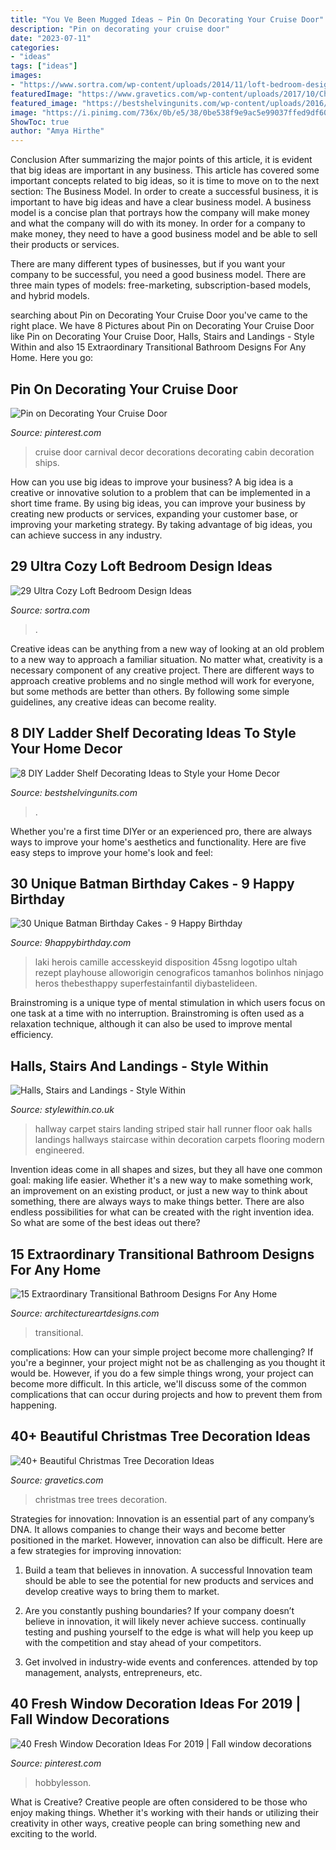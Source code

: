 ```yaml
---
title: "You Ve Been Mugged Ideas ~ Pin On Decorating Your Cruise Door"
description: "Pin on decorating your cruise door"
date: "2023-07-11"
categories:
- "ideas"
tags: ["ideas"]
images:
- "https://www.sortra.com/wp-content/uploads/2014/11/loft-bedroom-design11.jpg"
featuredImage: "https://www.gravetics.com/wp-content/uploads/2017/10/Christmas-Trees.jpg"
featured_image: "https://bestshelvingunits.com/wp-content/uploads/2016/10/White_ladder_shelf.jpg"
image: "https://i.pinimg.com/736x/0b/e5/38/0be538f9e9ac5e99037ffed9df6022f7.jpg"
ShowToc: true
author: "Amya Hirthe"
---
```



Conclusion
After summarizing the major points of this article, it is evident that big ideas are important in any business. This article has covered some important concepts related to big ideas, so it is time to move on to the next section: The Business Model.
In order to create a successful business, it is important to have big ideas and have a clear business model. A business model is a concise plan that portrays how the company will make money and what the company will do with its money. In order for a company to make money, they need to have a good business model and be able to sell their products or services. 

There are many different types of businesses, but if you want your company to be successful, you need a good business model. There are three main types of models: free-marketing, subscription-based models, and hybrid models.

	

		
searching about Pin on Decorating Your Cruise Door you've came to the right place. We have 8 Pictures about Pin on Decorating Your Cruise Door like Pin on Decorating Your Cruise Door, Halls, Stairs and Landings - Style Within and also 15 Extraordinary Transitional Bathroom Designs For Any Home. Here you go:
		
    
## Pin On Decorating Your Cruise Door

<img loading=lazy src="https://i.pinimg.com/736x/06/93/71/0693710f34a948adb738570f3eec286c.jpg" onerror="this.onerror=null;this.src='https://tse1.mm.bing.net/th?id=OIP.H-ra0ySKK_JbBW8WN19zHQHaJ3&amp;pid=15.1';" alt="Pin on Decorating Your Cruise Door">

_Source: pinterest.com_

>cruise door carnival decor decorations decorating cabin decoration ships. 

	

How can you use big ideas to improve your business?
A big idea is a creative or innovative solution to a problem that can be implemented in a short time frame. By using big ideas, you can improve your business by creating new products or services, expanding your customer base, or improving your marketing strategy. By taking advantage of big ideas, you can achieve success in any industry.

    
## 29 Ultra Cozy Loft Bedroom Design Ideas

<img loading=lazy src="https://www.sortra.com/wp-content/uploads/2014/11/loft-bedroom-design11.jpg" onerror="this.onerror=null;this.src='https://tse3.mm.bing.net/th?id=OIP.TC3-H5BxI6XeAAFQXvqiCwHaKN&amp;pid=15.1';" alt="29 Ultra Cozy Loft Bedroom Design Ideas">

_Source: sortra.com_

>. 

	

Creative ideas can be anything from a new way of looking at an old problem to a new way to approach a familiar situation. No matter what, creativity is a necessary component of any creative project. There are different ways to approach creative problems and no single method will work for everyone, but some methods are better than others. By following some simple guidelines, any creative ideas can become reality.

    
## 8 DIY Ladder Shelf Decorating Ideas To Style Your Home Decor

<img loading=lazy src="https://bestshelvingunits.com/wp-content/uploads/2016/10/White_ladder_shelf.jpg" onerror="this.onerror=null;this.src='https://tse2.mm.bing.net/th?id=OIP.fJ0CpfOqqqOMWKEINDu_1wHaK6&amp;pid=15.1';" alt="8 DIY Ladder Shelf Decorating Ideas to Style your Home Decor">

_Source: bestshelvingunits.com_

>. 

	

Whether you're a first time DIYer or an experienced pro, there are always ways to improve your home's aesthetics and functionality. Here are five easy steps to improve your home's look and feel: 

    
## 30 Unique Batman Birthday Cakes - 9 Happy Birthday

<img loading=lazy src="https://www.9happybirthday.com/wp-content/uploads/2017/08/batman-cakes-640x961.jpg" onerror="this.onerror=null;this.src='https://tse1.mm.bing.net/th?id=OIP.mXDlCZRtpSnn21hxLFUMBgHaLH&amp;pid=15.1';" alt="30 Unique Batman Birthday Cakes - 9 Happy Birthday">

_Source: 9happybirthday.com_

>laki herois camille accesskeyid disposition 45sng logotipo ultah rezept playhouse alloworigin cenograficos tamanhos bolinhos ninjago heros thebesthappy superfestainfantil diybastelideen. 

	

Brainstroming is a unique type of mental stimulation in which users focus on one task at a time with no interruption. Brainstroming is often used as a relaxation technique, although it can also be used to improve mental efficiency.

    
## Halls, Stairs And Landings - Style Within

<img loading=lazy src="https://www.stylewithin.co.uk/wp-content/uploads/2015/01/another-striped-carpet-e1421268644819-803x1071.jpg" onerror="this.onerror=null;this.src='https://tse4.mm.bing.net/th?id=OIP.VIPjQa43BtUVpJld8hYFbwHaJ4&amp;pid=15.1';" alt="Halls, Stairs and Landings - Style Within">

_Source: stylewithin.co.uk_

>hallway carpet stairs landing striped stair hall runner floor oak halls landings hallways staircase within decoration carpets flooring modern engineered. 

	

Invention ideas come in all shapes and sizes, but they all have one common goal: making life easier. Whether it's a new way to make something work, an improvement on an existing product, or just a new way to think about something, there are always ways to make things better. There are also endless possibilities for what can be created with the right invention idea. So what are some of the best ideas out there?

    
## 15 Extraordinary Transitional Bathroom Designs For Any Home

<img loading=lazy src="https://www.architectureartdesigns.com/wp-content/uploads/2014/09/15-Extraordinary-Transitional-Bathroom-Designs-For-Any-Home-1.jpg" onerror="this.onerror=null;this.src='https://tse3.mm.bing.net/th?id=OIP.P2hSwvcmkemwOJCMrJrkcQHaIm&amp;pid=15.1';" alt="15 Extraordinary Transitional Bathroom Designs For Any Home">

_Source: architectureartdesigns.com_

>transitional. 

	

complications: How can your simple project become more challenging?
If you're a beginner, your project might not be as challenging as you thought it would be. However, if you do a few simple things wrong, your project can become more difficult. In this article, we'll discuss some of the common complications that can occur during projects and how to prevent them from happening.

    
## 40+ Beautiful Christmas Tree Decoration Ideas

<img loading=lazy src="https://www.gravetics.com/wp-content/uploads/2017/10/Christmas-Trees.jpg" onerror="this.onerror=null;this.src='https://tse3.mm.bing.net/th?id=OIP.CbdyI9HIylc7DxZgs_ElkgHaJ1&amp;pid=15.1';" alt="40+ Beautiful Christmas Tree Decoration Ideas">

_Source: gravetics.com_

>christmas tree trees decoration. 

	

Strategies for innovation:
Innovation is an essential part of any company’s DNA. It allows companies to change their ways and become better positioned in the market. However, innovation can also be difficult. Here are a few strategies for improving innovation:
1. Build a team that believes in innovation. A successful Innovation team should be able to see the potential for new products and services and develop creative ways to bring them to market.

2. Are you constantly pushing boundaries? If your company doesn’t believe in innovation, it will likely never achieve success. continually testing and pushing yourself to the edge is what will help you keep up with the competition and stay ahead of your competitors.

3. Get involved in industry-wide events and conferences. attended by top management, analysts, entrepreneurs, etc.

    
## 40 Fresh Window Decoration Ideas For 2019 | Fall Window Decorations

<img loading=lazy src="https://i.pinimg.com/736x/0b/e5/38/0be538f9e9ac5e99037ffed9df6022f7.jpg" onerror="this.onerror=null;this.src='https://tse2.mm.bing.net/th?id=OIP.64x8mCkjuRg57Cmd0Rp2qwHaLH&amp;pid=15.1';" alt="40 Fresh Window Decoration Ideas For 2019 | Fall window decorations">

_Source: pinterest.com_

>hobbylesson. 

	

What is Creative?
Creative people are often considered to be those who enjoy making things. Whether it's working with their hands or utilizing their creativity in other ways, creative people can bring something new and exciting to the world.

